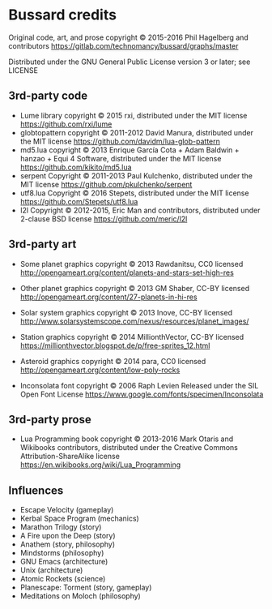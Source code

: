 # Bussard credits

Original code, art, and prose copyright © 2015-2016 Phil Hagelberg and contributors
https://gitlab.com/technomancy/bussard/graphs/master

Distributed under the GNU General Public License version 3 or later; see LICENSE

## 3rd-party code

* Lume library copyright © 2015 rxi, distributed under the MIT license
  https://github.com/rxi/lume
* globtopattern copyright © 2011-2012 David Manura, distributed under the MIT license
  https://github.com/davidm/lua-glob-pattern
* md5.lua copyright © 2013 Enrique García Cota + Adam Baldwin +
    hanzao + Equi 4 Software, distributed under the MIT license
  https://github.com/kikito/md5.lua
* serpent Copyright © 2011-2013 Paul Kulchenko, distributed under the MIT license
  https://github.com/pkulchenko/serpent
* utf8.lua Copyright © 2016 Stepets, distributed under the MIT license
  https://github.com/Stepets/utf8.lua
* l2l Copyright © 2012-2015, Eric Man and contributors, distributed under 2-clause BSD license
  https://github.com/meric/l2l

## 3rd-party art

* Some planet graphics copyright © 2013 Rawdanitsu, CC0 licensed
  http://opengameart.org/content/planets-and-stars-set-high-res

* Other planet graphics copyright © 2013 GM Shaber, CC-BY licensed
  http://opengameart.org/content/27-planets-in-hi-res

* Solar system graphics copyright © 2013 Inove, CC-BY licensed
  http://www.solarsystemscope.com/nexus/resources/planet_images/

* Station graphics copyright © 2014 MillionthVector, CC-BY licensed
  https://millionthvector.blogspot.de/p/free-sprites_12.html

* Asteroid graphics copyright © 2014 para, CC0 licensed
  http://opengameart.org/content/low-poly-rocks

* Inconsolata font copyright © 2006 Raph Levien
  Released under the SIL Open Font License
  https://www.google.com/fonts/specimen/Inconsolata

## 3rd-party prose

* Lua Programming book copyright © 2013-2016 Mark Otaris and Wikibooks contributors,
  distributed under the Creative Commons Attribution-ShareAlike license
  https://en.wikibooks.org/wiki/Lua_Programming

## Influences

* Escape Velocity (gameplay)
* Kerbal Space Program (mechanics)
* Marathon Trilogy (story)
* A Fire upon the Deep (story)
* Anathem (story, philosophy)
* Mindstorms (philosophy)
* GNU Emacs (architecture)
* Unix (architecture)
* Atomic Rockets (science)
* Planescape: Torment (story, gameplay)
* Meditations on Moloch (philosophy)
